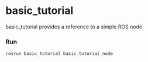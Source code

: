 # basic_tutorial


basic_tutorial provides a reference to a simple ROS node

### Run

```bash
rosrun basic_tutorial basic_tutorial_node
```
